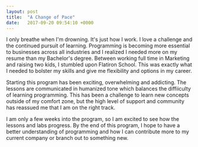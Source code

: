 ```yaml
---
layout: post
title:  "A Change of Pace"
date:   2017-09-20 09:54:10 +0000
---
```



I only breathe when I'm drowning. It's just how I work. I love a challenge and the continued pursuit of learning. Programming is becoming more essential to businesses across all industries and I realized I needed more on my resume than my Bachelor's degree. Between working full time in Marketing and raising two kids, I stumbled upon Flatiron School. This was exactly what I needed to bolster my skills and give me flexibility and options in my career. 

Starting this program has been exciting, overwhelming and addicting. The lessons are communicated in humanized tone which balances the diffiiculty of learning programming. This has been a challenge to learn new concepts outside of my comfort zone, but the high level of support and community has reassued me that I am on the right track. 

I am only a few weeks into the program, so I am excited to see how the lessons and labs progress. By the end of this program, I hope to have a better understanding of programming and how I can contribute more to my current company or branch out to something new. 


